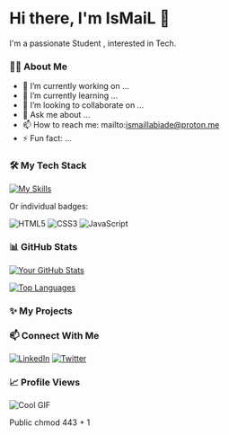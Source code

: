 # Hi there, I'm IsMaiL 👋

I'm a passionate Student , interested in Tech.


### 👨‍💻 About Me

-   🔭 I’m currently working on ...
-   🌱 I’m currently learning ...
-   👯 I’m looking to collaborate on ...
-   💬 Ask me about ...
-   📫 How to reach me: mailto:ismaillabiade@proton.me
-   ⚡ Fun fact: ...
   

### 🛠️ My Tech Stack

[![My Skills](https://skillicons.dev/icons?i=html,css,js,react,nodejs,python,git,github,docker)](https://skillicons.dev)

Or individual badges:

![HTML5](https://img.shields.io/badge/html5-%23E34F26.svg?style=for-the-badge&logo=html5&logoColor=white)
![CSS3](https://img.shields.io/badge/css3-%231572B6.svg?style=for-the-badge&logo=css3&logoColor=white)
![JavaScript](https://img.shields.io/badge/javascript-%23323330.svg?style=for-the-badge&logo=javascript&logoColor=%23F7DF1E)


### 📊 GitHub Stats

[![Your GitHub Stats](https://github-readme-stats.vercel.app/api?username=IsMaiLLaBiaDe&show_icons=true&theme=dracula)](https://github.com/anuraghazra/github-readme-stats)

[![Top Languages](https://github-readme-stats.vercel.app/api/top-langs/?username=IsMaiLLaBiaDe&layout=compact&theme=dracula)](https://github.com/anuraghazra/github-readme-stats)

### ✨ My Projects

### 📫 Connect With Me

[![LinkedIn](https://img.shields.io/badge/linkedin-%230077B5.svg?style=for-the-badge&logo=linkedin&logoColor=white)](https://linkedin.com/in/IsMaiLLabiaDe)
[![Twitter](https://img.shields.io/badge/twitter-%231DA1F2.svg?style=for-the-badge&logo=twitter&logoColor=white)](https://twitter.com/IsMaiLLaBiaDe)
### 📈 Profile Views

![Cool GIF](https://ismaillabiade.github.io/IsMaiLLaBiaDe/assets/a.gif)


Public chmod 443 + 1
